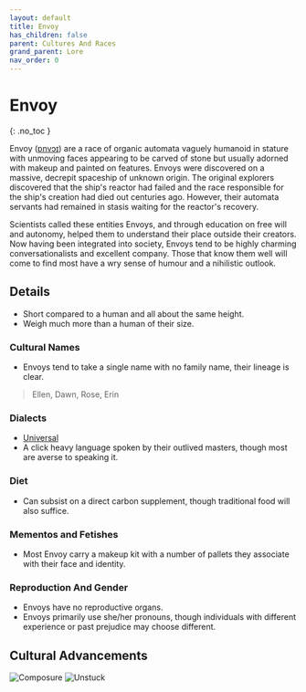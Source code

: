 ```yaml
---
layout: default
title: Envoy
has_children: false
parent: Cultures And Races
grand_parent: Lore
nav_order: 0
---
```

# Envoy
{: .no_toc }

Envoy ([ɒnvɔɪ](https://en.wikipedia.org/wiki/International_Phonetic_Alphabet)) are a race of organic automata vaguely humanoid in stature with unmoving faces appearing to be carved of stone but usually adorned with makeup and painted on features. Envoys were discovered on a massive, decrepit spaceship of unknown origin. The original explorers discovered that the ship's reactor had failed and the race responsible for the ship's creation had died out centuries ago. However, their automata servants had remained in stasis waiting for the reactor's recovery. 

Scientists called these entities Envoys, and through education on free will and autonomy, helped them to understand their place outside their creators. Now having been integrated into society, Envoys tend to be highly charming conversationalists and excellent company. Those that know them well will come to find most have a wry sense of humour and a nihilistic outlook.


## Details
* Short compared to a human and all about the same height.
* Weigh much more than a human of their size.

### Cultural Names
* Envoys tend to take a single name with no family name, their lineage is clear.

> Ellen, Dawn, Rose, Erin

### Dialects
* [Universal](Game/Terms-And-Jargon#Universal)
* A click heavy language spoken by their outlived masters, though most are averse to speaking it.

### Diet
* Can subsist on a direct carbon supplement, though traditional food will also suffice.

### Mementos and Fetishes
* Most Envoy carry a makeup kit with a number of pallets they associate with their face and identity.

### Reproduction And Gender
* Envoys have no reproductive organs.
* Envoys primarily use she/her pronouns, though individuals with different experience or past prejudice may choose different.

## Cultural Advancements
![Composure](Game/Blocks/Composure)
![Unstuck](Game/Blocks/Unstuck)
